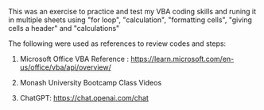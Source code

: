 This was an exercise to practice and test my VBA coding skills and  runing it in multiple sheets using "for loop", "calculation", "formatting cells", "giving cells a header" and "calculations" 

 The following were used as references to review codes and steps:

1. Microsoft Office VBA Reference : https://learn.microsoft.com/en-us/office/vba/api/overview/

2. Monash University Bootcamp Class Videos

3. ChatGPT: https://chat.openai.com/chat
